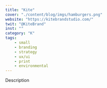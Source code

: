 ```yaml
---
title: "Kite"
cover: "./content/blog/imgs/hamburgers.png"
website: "https://kitebrandstudio.com/"
twit: "@KiteBrand"
inst: ""
category: "K"
tags:
    - small
    - branding
    - strategy
    - ux/ui
    - print
    - environmental
---
```


Description
